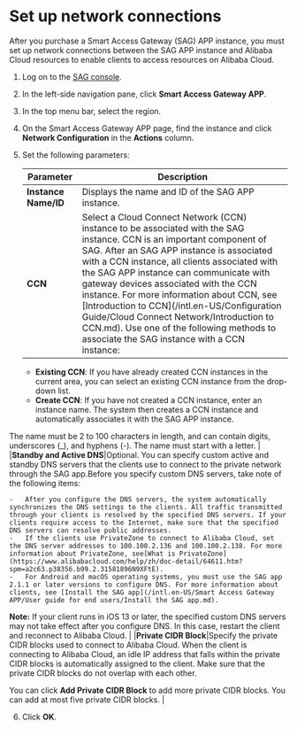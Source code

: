 # Set up network connections

After you purchase a Smart Access Gateway \(SAG\) APP instance, you must set up network connections between the SAG APP instance and Alibaba Cloud resources to enable clients to access resources on Alibaba Cloud.

1.  Log on to the [SAG console](https://smartag.console.aliyun.com).

2.  In the left-side navigation pane, click **Smart Access Gateway APP**.

3.  In the top menu bar, select the region.

4.  On the Smart Access Gateway APP page, find the instance and click **Network Configuration** in the **Actions** column.

5.  Set the following parameters:

    |Parameter|Description|
    |---------|-----------|
    |**Instance Name/ID**|Displays the name and ID of the SAG APP instance.|
    |**CCN**|Select a Cloud Connect Network \(CCN\) instance to be associated with the SAG instance. CCN is an important component of SAG. After an SAG APP instance is associated with a CCN instance, all clients associated with the SAG APP instance can communicate with gateway devices associated with the CCN instance. For more information about CCN, see [Introduction to CCN](/intl.en-US/Configuration Guide/Cloud Connect Network/Introduction to CCN.md). Use one of the following methods to associate the SAG instance with a CCN instance:

    -   **Existing CCN**: If you have already created CCN instances in the current area, you can select an existing CCN instance from the drop-down list.
    -   **Create CCN**: If you have not created a CCN instance, enter an instance name. The system then creates a CCN instance and automatically associates it with the SAG APP instance.

The name must be 2 to 100 characters in length, and can contain digits, underscores \(\_\), and hyphens \(-\). The name must start with a letter. |
    |**Standby and Active DNS**|Optional. You can specify custom active and standby DNS servers that the clients use to connect to the private network through the SAG app.Before you specify custom DNS servers, take note of the following items:

    -   After you configure the DNS servers, the system automatically synchronizes the DNS settings to the clients. All traffic transmitted through your clients is resolved by the specified DNS servers. If your clients require access to the Internet, make sure that the specified DNS servers can resolve public addresses.
    -   If the clients use PrivateZone to connect to Alibaba Cloud, set the DNS server addresses to 100.100.2.136 and 100.100.2.138. For more information about PrivateZone, see[What is PrivateZone](https://www.alibabacloud.com/help/zh/doc-detail/64611.htm?spm=a2c63.p38356.b99.2.31581896N9XFtE).
    -   For Android and macOS operating systems, you must use the SAG app 2.1.1 or later versions to configure DNS. For more information about clients, see [Install the SAG app](/intl.en-US/Smart Access Gateway APP/User guide for end users/Install the SAG app.md).
**Note:** If your client runs in iOS 13 or later, the specified custom DNS servers may not take effect after you configure DNS. In this case, restart the client and reconnect to Alibaba Cloud. |
    |**Private CIDR Block**|Specify the private CIDR blocks used to connect to Alibaba Cloud. When the client is connecting to Alibaba Cloud, an idle IP address that falls within the private CIDR blocks is automatically assigned to the client. Make sure that the private CIDR blocks do not overlap with each other.

You can click **Add Private CIDR Block** to add more private CIDR blocks. You can add at most five private CIDR blocks. |

6.  Click **OK**.


